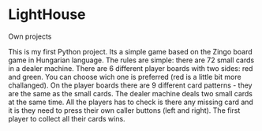 # LightHouse
Own projects

This is my first Python project. Its a simple game based on the Zingo board game in Hungarian language. The rules are simple: there are 72 small cards in a dealer machine. There are 6 different player boards with two sides: red and green. You can choose wich one is preferred (red is a little bit more challanged). On the player boards there are 9 different card patterns - they are the same as the small cards. The dealer machine deals two small cards at the same time. All the players has to check is there any missing card and it is they need to press their own caller buttons (left and right). The first player to collect all their cards wins.

